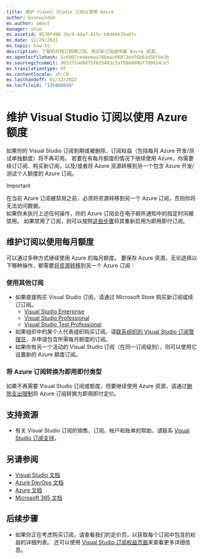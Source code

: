```yaml
---
title: 维护 Visual Studio 订阅以使用 Azure
author: evanwindom
ms.author: amast
manager: shve
ms.assetid: 9530fd98-36c9-4da7-815c-b0d84635e07c
ms.date: 12/29/2021
ms.topic: how-to
description: 了解如何续订到期订阅、购买新订阅或传输 Azure 资源。
ms.openlocfilehash: 5c6997ceeeeeaa74beac66073e4f6b61d56f4e3b
ms.sourcegitcommit: 965372ad0d75f015403c1af508080bf799914ce3
ms.translationtype: HT
ms.contentlocale: zh-CN
ms.lasthandoff: 01/12/2022
ms.locfileid: "135808699"
---
```

# <a name="maintain-a-visual-studio-subscription-for-azure-credit-access"></a>维护 Visual Studio 订阅以使用 Azure 额度
如果你的 Visual Studio 订阅到期或被删除，订阅权益（包括每月 Azure 开发/测试单独额度）将不再可用。 若要在有每月额度的情况下继续使用 Azure，你需要续订订阅、购买新订阅，以及/或者将 Azure 资源转移到另一个包含 Azure 开发/测试个人额度的 Azure 订阅。

> [!IMPORTANT] 
> 在当前 Azure 订阅被禁用之前，必须将资源转移到另一个 Azure 订阅，否则你将无法访问数据。  
> 如果你未执行上述任何操作，你的 Azure 订阅会在电子邮件通知中的指定时间被禁用。 如果禁用了订阅，则可以按照[这些步骤](https://docs.microsoft.com/azure/cost-management-billing/manage/switch-azure-offer)将其重新启用为即用即付订阅。

## <a name="maintain-a-subscription-to-use-monthly-credits"></a>维护订阅以使用每月额度
可以通过多种方式继续使用 Azure 的每月额度。 要保存 Azure 资源，无论选择以下哪种操作，都需要[将资源转移](https://docs.microsoft.com/azure/azure-resource-manager/management/move-resource-group-and-subscription)到另一个 Azure 订阅：

### <a name="use-a-different-subscription"></a>使用其他订阅
- 如果直接购买 Visual Studio 订阅，请通过 Microsoft Store 购买新订阅或续订订阅。
    - [Visual Studio Enterprise](https://www.microsoft.com/p/visual-studio-enterprise-subscription/dg7gmgf0dst4?activetab=pivot%3aoverviewtab)
    - [Visual Studio Professional](https://www.microsoft.com/p/visual-studio-professional-subscription/dg7gmgf0dst3?activetab=pivot%3aoverviewtab)
    - [Visual Studio Test Professional](https://www.microsoft.com/p/visual-studio-test-professional-subscription/dg7gmgf0dst6?activetab=pivot%3aoverviewtab)
- 如果组织中的某个人代表组织购买订阅，请[联系组织的 Visual Studio 订阅管理员](contact-my-admin.md)，并申请包含所需每月额度的订阅。
- 如果你有另一个活动的 Visual Studio 订阅（在同一订阅级别），则可以使用它设置新的 Azure 额度订阅。

### <a name="convert-your-azure-subscription-to-pay-as-you-go"></a>将 Azure 订阅转换为即用即付类型
如果不再需要 Visual Studio 订阅或额度，但要继续使用 Azure 资源，请通过[删除支出限制](https://docs.microsoft.com/azure/cost-management-billing/manage/spending-limit#remove-the-spending-limit-in-azure-portal)将 Azure 订阅转换为即用即付定价。

## <a name="support-resources"></a>支持资源
- 有关 Visual Studio 订阅的销售、订阅、帐户和账单的帮助，请联系 [Visual Studio 订阅支持](https://aka.ms/vssubscriberhelp)。

## <a name="see-also"></a>另请参阅
- [Visual Studio 文档](/visualstudio/)
- [Azure DevOps 文档](/azure/devops/)
- [Azure 文档](/azure/)
- [Microsoft 365 文档](/microsoft-365/)

## <a name="next-steps"></a>后续步骤
- 如果你正在考虑购买订阅，请查看我们的定价页，以获取每个订阅中包含的权益的详细列表。 还可以使用 [Visual Studio 订阅权益页面](https://visualstudio.microsoft.com/vs/benefits/)来查看更多详细信息。